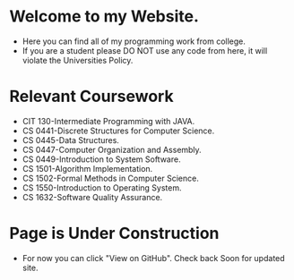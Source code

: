 # Welcome to my Website.
   - Here you can find all of my programming work from college.
   - If you are a student please DO NOT use any code from here, it will violate the Universities Policy.
    
    
    
 
# Relevant Coursework
 
   - CIT 130-Intermediate Programming with JAVA.
   - CS 0441-Discrete Structures for Computer Science.
   - CS 0445-Data Structures.
   - CS 0447-Computer Organization and Assembly.
   - CS 0449-Introduction to System Software.
   - CS 1501-Algorithm Implementation.
   - CS 1502-Formal Methods in Computer Science.
   - CS 1550-Introduction to Operating System.
   - CS 1632-Software Quality Assurance.
    
    
    
# Page is Under Construction
   - For now you can click "View on GitHub". Check back Soon for updated site.
